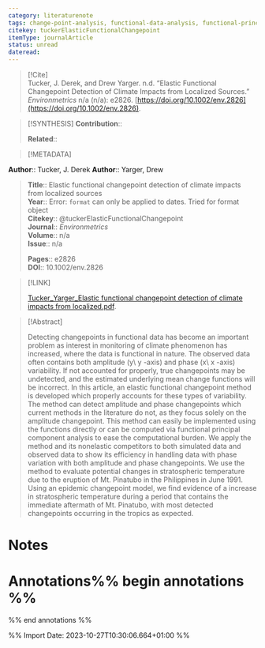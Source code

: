 ```yaml
---
category: literaturenote
tags: change-point-analysis, functional-data-analysis, functional-principal-components
citekey: tuckerElasticFunctionalChangepoint
itemType: journalArticle
status: unread  
dateread:  
---
```


> [!Cite]  
> Tucker, J. Derek, and Drew Yarger. n.d. “Elastic Functional Changepoint Detection of Climate Impacts from Localized Sources.” _Environmetrics_ n/a (n/a): e2826. [https://doi.org/10.1002/env.2826](https://doi.org/10.1002/env.2826).

> [!SYNTHESIS] 
>**Contribution**::
>
>**Related**:: 
>

> [!METADATA]  
>
**Author**:: Tucker, J. Derek
**Author**:: Yarger, Drew<br>
> **Title**:: Elastic functional changepoint detection of climate impacts from localized sources    
> **Year**:: Error: `format` can only be applied to dates. Tried for format object     
> **Citekey**:: @tuckerElasticFunctionalChangepoint    
>**Journal**:: *Environmetrics*    
>**Volume**:: n/a    
>**Issue**:: n/a     
>    
>    
>     
> **Pages**:: e2826    
>**DOI**:: 10.1002/env.2826    
>

> [!LINK] 
>
> [Tucker_Yarger_Elastic functional changepoint detection of climate impacts from localized.pdf](file:///Users/steven/Library/CloudStorage/GoogleDrive-steven.golovkine@ul.ie/My%20Drive/bibliography/Environmetrics/undefined/Tucker_Yarger_Elastic%20functional%20changepoint%20detection%20of%20climate%20impacts%20from%20localized.pdf).

>[!Abstract]
>
>Detecting changepoints in functional data has become an important problem as interest in monitoring of climate phenomenon has increased, where the data is functional in nature. The observed data often contains both amplitude (y\ y \-axis) and phase (x\ x \-axis) variability. If not accounted for properly, true changepoints may be undetected, and the estimated underlying mean change functions will be incorrect. In this article, an elastic functional changepoint method is developed which properly accounts for these types of variability. The method can detect amplitude and phase changepoints which current methods in the literature do not, as they focus solely on the amplitude changepoint. This method can easily be implemented using the functions directly or can be computed via functional principal component analysis to ease the computational burden. We apply the method and its nonelastic competitors to both simulated data and observed data to show its efficiency in handling data with phase variation with both amplitude and phase changepoints. We use the method to evaluate potential changes in stratospheric temperature due to the eruption of Mt. Pinatubo in the Philippines in June 1991. Using an epidemic changepoint model, we find evidence of a increase in stratospheric temperature during a period that contains the immediate aftermath of Mt. Pinatubo, with most detected changepoints occurring in the tropics as expected.
>>


# Notes<br>
# Annotations%% begin annotations %%  
 
  
%% end annotations %%

%% Import Date: 2023-10-27T10:30:06.664+01:00 %%
